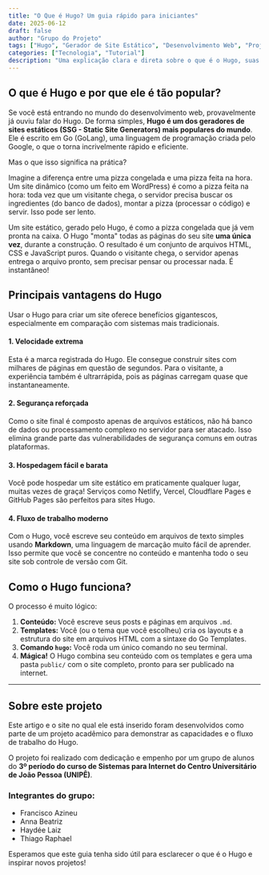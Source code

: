 ```yaml
---
title: "O Que é Hugo? Um guia rápido para iniciantes"
date: 2025-06-12
draft: false
author: "Grupo do Projeto"
tags: ["Hugo", "Gerador de Site Estático", "Desenvolvimento Web", "Projetos", "UNIPÊ"]
categories: ["Tecnologia", "Tutorial"]
description: "Uma explicação clara e direta sobre o que é o Hugo, suas principais vantagens e por que ele é uma excelente ferramenta para criar sites rápidos e seguros."
---
```


## O que é Hugo e por que ele é tão popular?

Se você está entrando no mundo do desenvolvimento web, provavelmente já ouviu falar do Hugo. De forma simples, **Hugo é um dos geradores de sites estáticos (SSG - Static Site Generators) mais populares do mundo**. Ele é escrito em Go (GoLang), uma linguagem de programação criada pelo Google, o que o torna incrivelmente rápido e eficiente.

Mas o que isso significa na prática?

Imagine a diferença entre uma pizza congelada e uma pizza feita na hora. Um site dinâmico (como um feito em WordPress) é como a pizza feita na hora: toda vez que um visitante chega, o servidor precisa buscar os ingredientes (do banco de dados), montar a pizza (processar o código) e servir. Isso pode ser lento.

Um site estático, gerado pelo Hugo, é como a pizza congelada que já vem pronta na caixa. O Hugo "monta" todas as páginas do seu site **uma única vez**, durante a construção. O resultado é um conjunto de arquivos HTML, CSS e JavaScript puros. Quando o visitante chega, o servidor apenas entrega o arquivo pronto, sem precisar pensar ou processar nada. É instantâneo!

## Principais vantagens do Hugo

Usar o Hugo para criar um site oferece benefícios gigantescos, especialmente em comparação com sistemas mais tradicionais.

#### 1. Velocidade extrema
Esta é a marca registrada do Hugo. Ele consegue construir sites com milhares de páginas em questão de segundos. Para o visitante, a experiência também é ultrarrápida, pois as páginas carregam quase que instantaneamente.

#### 2. Segurança reforçada
Como o site final é composto apenas de arquivos estáticos, não há banco de dados ou processamento complexo no servidor para ser atacado. Isso elimina grande parte das vulnerabilidades de segurança comuns em outras plataformas.

#### 3. Hospedagem fácil e barata
Você pode hospedar um site estático em praticamente qualquer lugar, muitas vezes de graça! Serviços como Netlify, Vercel, Cloudflare Pages e GitHub Pages são perfeitos para sites Hugo.

#### 4. Fluxo de trabalho moderno
Com o Hugo, você escreve seu conteúdo em arquivos de texto simples usando **Markdown**, uma linguagem de marcação muito fácil de aprender. Isso permite que você se concentre no conteúdo e mantenha todo o seu site sob controle de versão com Git.

## Como o Hugo funciona?

O processo é muito lógico:

1.  **Conteúdo:** Você escreve seus posts e páginas em arquivos `.md`.
2.  **Templates:** Você (ou o tema que você escolheu) cria os layouts e a estrutura do site em arquivos HTML com a sintaxe do Go Templates.
3.  **Comando `hugo`:** Você roda um único comando no seu terminal.
4.  **Mágica!** O Hugo combina seu conteúdo com os templates e gera uma pasta `public/` com o site completo, pronto para ser publicado na internet.

---

## Sobre este projeto

Este artigo e o site no qual ele está inserido foram desenvolvidos como parte de um projeto acadêmico para demonstrar as capacidades e o fluxo de trabalho do Hugo.

O projeto foi realizado com dedicação e empenho por um grupo de alunos do **3º período do curso de Sistemas para Internet do Centro Universitário de João Pessoa (UNIPÊ)**.

### Integrantes do grupo:
* Francisco Azineu
* Anna Beatriz
* Haydée Laiz
* Thiago Raphael

Esperamos que este guia tenha sido útil para esclarecer o que é o Hugo e inspirar novos projetos!
